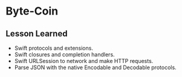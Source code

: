 #  Byte-Coin

## Lesson Learned
* Swift protocols and extensions.
* Swift closures and completion handlers.
* Swift URLSession to network and make HTTP requests.
* Parse JSON with the native Encodable and Decodable protocols.
